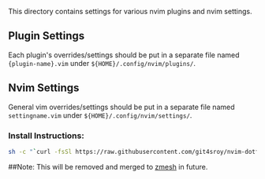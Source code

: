 This directory contains settings for various nvim plugins and nvim settings.

## Plugin Settings
Each plugin's overrides/settings should be put in a separate file named `{plugin-name}.vim` under `${HOME}/.config/nvim/plugins/`.
## Nvim Settings
General vim overrides/settings should be put in a separate file named `settingname.vim` under `${HOME}/.config/nvim/settings/`.

### Install Instructions:
```bash
sh -c "`curl -fsSl https://raw.githubusercontent.com/git4sroy/nvim-dotfiles/master/install_nvim.sh`"
```

##Note:
This will be removed and merged to [zmesh](https://github.com/git4sroy/zmesh.git) in future.
